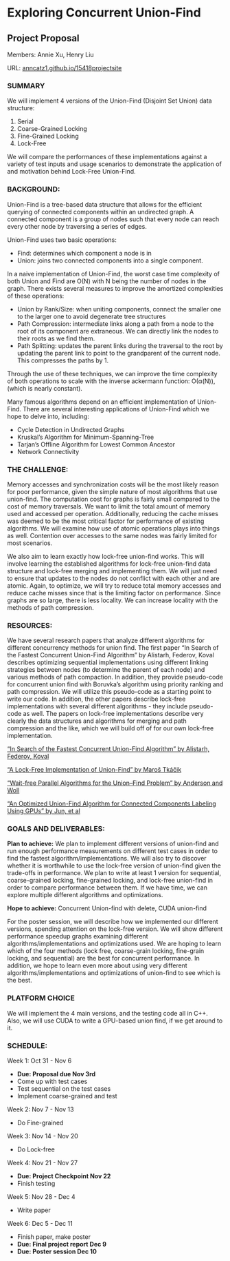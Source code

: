# Exploring Concurrent Union-Find
## Project Proposal
Members: Annie Xu, Henry Liu

URL: [anncatz1.github.io/15418projectsite](https://anncatz1.github.io/15418projectsite/)

### SUMMARY
We will implement 4 versions of the Union-Find (Disjoint Set Union) data structure:
1. Serial
2. Coarse-Grained Locking
3. Fine-Grained Locking
4. Lock-Free

We will compare the performances of these implementations against a variety of test inputs and usage scenarios to demonstrate the application of and motivation behind Lock-Free Union-Find. 

### BACKGROUND: 
Union-Find is a tree-based data structure that allows for the efficient querying of connected components within an undirected graph. A connected component is a group of nodes such that every node can reach every other node by traversing a series of edges.

Union-Find uses two basic operations: 
- Find: determines which component a node is in
- Union: joins two connected components into a single component. 

In a naive implementation of Union-Find, the worst case time complexity of both Union and Find are O(N) with N being the number of nodes in the graph. There exists several measures to improve the amortized complexities of these operations:
- Union by Rank/Size: when uniting components, connect the smaller one to the larger one to avoid degenerate tree structures 
- Path Compression: intermediate links along a path from a node to the root of its component are extraneous. We can directly link the nodes to their roots as we find them. 
- Path Splitting: updates the parent links during the traversal to the root by updating the parent link to point to the grandparent of the current node. This compresses the paths by 1.

Through the use of these techniques, we can improve the time complexity of both operations to scale with the inverse ackermann function: O(α(N)), (which is nearly constant).

Many famous algorithms depend on an efficient implementation of Union-Find. There are several interesting applications of Union-Find which we hope to delve into, including:
- Cycle Detection in Undirected Graphs
- Kruskal’s Algorithm for Minimum-Spanning-Tree
- Tarjan’s Offline Algorithm for Lowest Common Ancestor
- Network Connectivity

### THE CHALLENGE: 
Memory accesses and synchronization costs will be the most likely reason for poor performance, given the simple nature of most algorithms that use union-find. The computation cost for graphs is fairly small compared to the cost of memory traversals. We want to limit the total amount of memory used and accessed per operation. Additionally, reducing the cache misses was deemed to be the most critical factor for performance of existing algorithms. We will examine how use of atomic operations plays into things as well. Contention over accesses to the same nodes was fairly limited for most scenarios. 

We also aim to learn exactly how lock-free union-find works. This will involve learning the established algorithms for lock-free union-find data structure and lock-free merging and implementing them. We will just need to ensure that updates to the nodes do not conflict with each other and are atomic. Again, to optimize, we will try to reduce total memory accesses and reduce cache misses since that is the limiting factor on performance. Since graphs are so large, there is less locality. We can increase locality with the methods of path compression. 

### RESOURCES: 
We have several research papers that analyze different algorithms for different concurrency methods for union find. The first paper “In Search of the Fastest Concurrent Union-Find Algorithm” by Alistarh, Federov, Koval describes optimizing sequential implementations using different linking strategies between nodes (to determine the parent of each node) and various methods of path compaction. In addition, they provide pseudo-code for concurrent union find with Boruvka’s algorithm using priority ranking and path compression. We will utilize this pseudo-code as a starting point to write our code. In addition, the other papers describe lock-free implementations with several different algorithms - they include pseudo-code as well. The papers on lock-free implementations describe very clearly the data structures and algorithms for merging and path compression and the like, which we will build off of for our own lock-free implementation. 

[“In Search of the Fastest Concurrent Union-Find Algorithm” by Alistarh, Federov, Koval](https://drops.dagstuhl.de/opus/volltexte/2020/11801/pdf/LIPIcs-OPODIS-2019-15.pdf)

[“A Lock-Free Implementation of Union-Find” by Maroš Tkáčik](https://is.muni.cz/th/kpdej/BakalarkaDigital.pdf)

[“Wait-free Parallel Algorithms for the Union–Find Problem” by Anderson and Woll](https://dl.acm.org/doi/pdf/10.1145/103418.103458?casa_token=lOG4EgnOJ7UAAAAA:AVK_CpoiZc8kYaXNPY9hXl3faTqzyNOKxASFH1wfMOVMbYYE-Vpxecxfc6eg1dNTsZSCx9OJCwsf)

[“An Optimized Union-Find Algorithm for Connected Components Labeling Using GPUs” by Jun, et al](https://arxiv.org/pdf/1708.08180.pdf)

### GOALS AND DELIVERABLES: 
**Plan to achieve:** We plan to implement different versions of union-find and run enough performance measurements on different test cases in order to find the fastest algorithm/implementations. We will also try to discover whether it is worthwhile to use the lock-free version of union-find given the trade-offs in performance.
We plan to write at least 1 version for sequential, coarse-grained locking, fine-grained locking, and lock-free union-find in order to compare performance between them. If we have time, we can explore multiple different algorithms and optimizations. 

**Hope to achieve:** Concurrent Union-find with delete, CUDA union-find

For the poster session, we will describe how we implemented our different versions, spending attention on the lock-free version. We will show different performance speedup graphs examining different algorithms/implementations and optimizations used. 
We are hoping to learn which of the four methods (lock free, coarse-grain locking, fine-grain locking, and sequential) are the best for concurrent performance. In addition, we hope to learn even more about using very different algorithms/implementations and optimizations of union-find to see which is the best. 

### PLATFORM CHOICE
We will implement the 4 main versions, and the testing code all in C++. Also, we will use CUDA to write a GPU-based union find, if we get around to it.

### SCHEDULE: 

Week 1: Oct 31 - Nov 6
- **Due: Proposal due Nov 3rd**
- Come up with test cases 
- Test sequential on the test cases
- Implement coarse-grained and test 

Week 2: Nov 7 - Nov 13
- Do Fine-grained 

Week 3: Nov 14 - Nov 20
- Do Lock-free

Week 4: Nov 21 - Nov 27
- **Due: Project Checkpoint Nov 22**
- Finish testing 

Week 5: Nov 28 - Dec 4
- Write paper

Week 6: Dec 5 - Dec 11
- Finish paper, make poster
- **Due: Final project report Dec 9**
- **Due: Poster session Dec 10**
